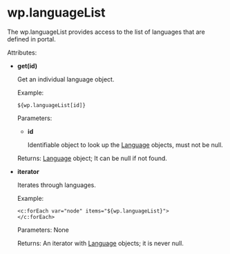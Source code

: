 # wp.languageList

The wp.languageList provides access to the list of languages that are defined in portal.

Attributes:

-   **get\(id\)**

    Get an individual language object.

    Example:

    ```
    ${wp.languageList[id]}
    ```

    Parameters:

    -   **id**

        Identifiable object to look up the [Language](themeopt_el_bean_lang.md) objects, must not be null.

    Returns: [Language](themeopt_el_bean_lang.md) object; It can be null if not found.

-   **iterator**

    Iterates through languages.

    Example:

    ```
    <c:forEach var="node" items="${wp.languageList}">
    </c:forEach>
    ```

    Parameters: None

    Returns: An iterator with [Language](themeopt_el_bean_lang.md) objects; it is never null.


